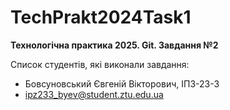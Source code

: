 # TechPrakt2024Task1
**Технологічна практика 2025. Git. Завдання №2**

Список студентів, які виконали завдання:
* Бовсуновський Євгеній Вікторович, ІПЗ-23-3
* ipz233_byev@student.ztu.edu.ua